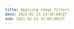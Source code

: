 ```yaml
---
title: Applying image filters
date: 2021-02-23 13:30:00CET
end: 2021-02-23 15:00:00CET
---
```

